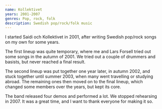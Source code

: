 ```yaml
---
name: Kollektivet
years: 2001-2007
genres: Pop, rock, folk
description: Swedish pop/rock/folk music
---
```


I started Saidi och Kollektivet in 2001, after writing Swedish pop/rock songs on my own for some years.

The first lineup was quite temporary, where me and Lars Forsell tried out some songs in the autumn of 2001. We tried out a couple of drummers and basists, but never reached a final result.

The second lineup was put together one year later, in autumn 2002, and stuck together until summer 2003, when many went travelling or studying abroad. The remaining ones then moved on to the final lineup, which changed some members over the years, but kept its core.

The band released four demos and performed a lot. We stopped rehearsing in 2007. It was a great time, and I want to thank everyone for making it so.